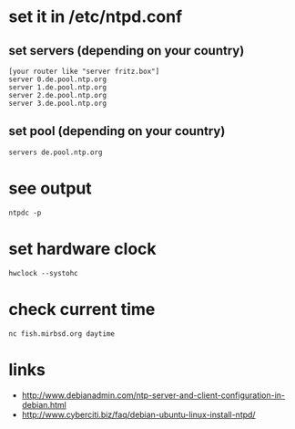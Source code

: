 # set it in /etc/ntpd.conf

## set servers (depending on your country)

```
[your router like "server fritz.box"]
server 0.de.pool.ntp.org
server 1.de.pool.ntp.org
server 2.de.pool.ntp.org
server 3.de.pool.ntp.org
```

## set pool (depending on your country)

```
servers de.pool.ntp.org
```

# see output

```
ntpdc -p
```

# set hardware clock

```
hwclock --systohc
```

# check current time

```
nc fish.mirbsd.org daytime
```

# links

* http://www.debianadmin.com/ntp-server-and-client-configuration-in-debian.html
* http://www.cyberciti.biz/faq/debian-ubuntu-linux-install-ntpd/
